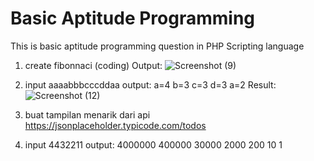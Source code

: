 # Basic Aptitude Programming
This is basic aptitude programming question in PHP Scripting language

1. create fibonnaci (coding)
Output: ![Screenshot (9)](https://user-images.githubusercontent.com/46961710/173292650-370d4365-ef7d-44a3-8d70-8fb9a973e6c9.png)

2. input aaaabbbcccddaa
   output:
   a=4
   b=3
   c=3
   d=3
   a=2
Result:
![Screenshot (12)](https://user-images.githubusercontent.com/46961710/174221476-b4b6dd80-13bf-400c-8dac-d68732d9a222.png)
   
3. buat tampilan menarik
   dari api https://jsonplaceholder.typicode.com/todos
4. input 4432211
   output:
   4000000
   400000
   30000
   2000
   200
   10
   1
